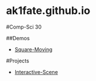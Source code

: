 # ak1fate.github.io

#Comp-Sci 30

##Demos
- [Square-Moving](SquareMoving)

#Projects
- [Interactive-Scene](InteractiveScene)
